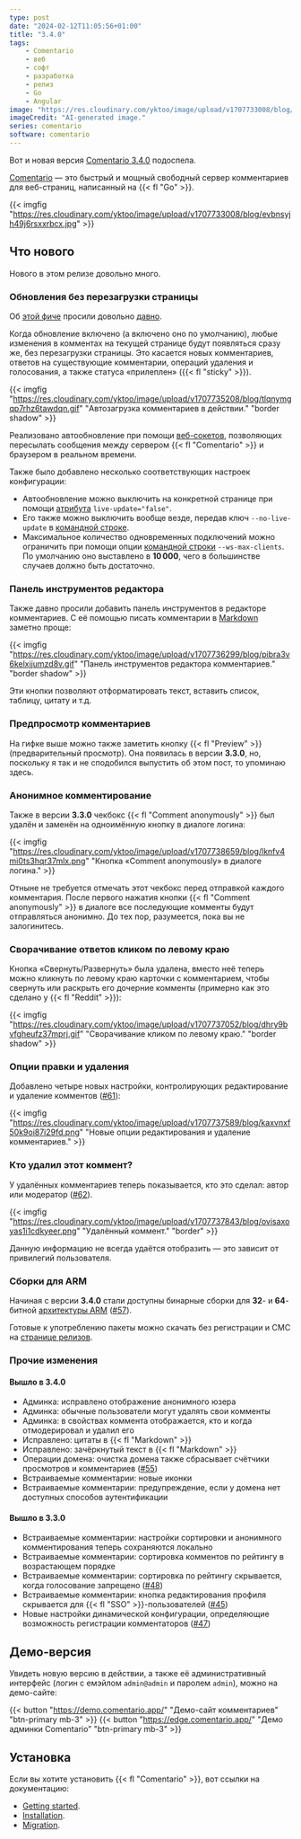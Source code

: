 ```yaml
---
type: post
date: "2024-02-12T11:05:56+01:00"
title: "3.4.0"
tags:
    - Comentario
    - веб
    - софт
    - разработка
    - релиз
    - Go
    - Angular
image: "https://res.cloudinary.com/yktoo/image/upload/v1707733008/blog/evbnsyjh49j6rsxxrbcx.jpg"
imageCredit: "AI-generated image."
series: comentario
software: comentario
---
```


Вот и новая версия [Comentario 3.4.0](https://gitlab.com/comentario/comentario/-/releases/v3.4.0) подоспела.

[Comentario](/software/comentario) — это быстрый и мощный свободный сервер комментариев для веб-страниц, написанный на {{< fl "Go" >}}.

{{< imgfig "https://res.cloudinary.com/yktoo/image/upload/v1707733008/blog/evbnsyjh49j6rsxxrbcx.jpg" >}}

## Что нового

Нового в этом релизе довольно много.

<!--more-->

### Обновления без перезагрузки страницы

Об [этой фиче](https://docs.comentario.app/en/kb/live-update/) просили довольно [давно](https://gitlab.com/comentario/comentario/-/issues/9).

Когда обновление включено (а включено оно по умолчанию), любые изменения в комментах на текущей странице будут появляться сразу же, без перезагрузки страницы. Это касается новых комментариев, ответов на существующие комментарии, операций удаления и голосования, а также статуса «прилеплен» ({{< fl "sticky" >}}).

{{< imgfig "https://res.cloudinary.com/yktoo/image/upload/v1707735208/blog/tlqnymgqp7rhz6tawdqn.gif" "Автозагрузка комментариев в действии." "border shadow" >}}

Реализовано автообновление при помощи [веб-сокетов](https://developer.mozilla.org/en-US/docs/Web/API/WebSockets_API), позволяющих пересылать сообщения между сервером {{< fl "Comentario" >}} и браузером в реальном времени.

Также было добавлено несколько соответствующих настроек конфигурации:

* Автообновление можно выключить на конкретной странице при помощи [атрибута](https://docs.comentario.app/en/configuration/embedding/comments-tag/) `live-update="false"`.
* Его также можно выключить вообще везде, передав ключ `--no-live-update` в [командной строке](https://docs.comentario.app/en/configuration/backend/static/).
* Максимальное количество одновременных подключений можно ограничить при помощи опции [командной строки](https://docs.comentario.app/en/configuration/backend/static/) `--ws-max-clients`. По умолчанию оно выставлено в **10 000**, чего в большинстве случаев должно быть достаточно.

### Панель инструментов редактора

Также давно просили добавить панель инструментов в редакторе комментариев. С её помощью писать комментарии в [Markdown](https://docs.comentario.app/en/kb/markdown/) заметно проще:

{{< imgfig "https://res.cloudinary.com/yktoo/image/upload/v1707736299/blog/pibra3v6kelxjjumzd8v.gif" "Панель инструментов редактора комментариев." "border shadow" >}}

Эти кнопки позволяют отформатировать текст, вставить список, таблицу, цитату и т.д.

### Предпросмотр комментариев

На гифке выше можно также заметить кнопку {{< fl "Preview" >}} (предварительный просмотр). Она появилась в версии **3.3.0**, но, поскольку я так и не сподобился выпустить об этом пост, то упоминаю здесь.

### Анонимное комментирование

Также в версии **3.3.0** чекбокс {{< fl "Comment anonymously" >}} был удалён и заменён на одноимённую кнопку в диалоге логина:

{{< imgfig "https://res.cloudinary.com/yktoo/image/upload/v1707738659/blog/lknfv4mi0ts3hqr37mlx.png" "Кнопка «Comment anonymously» в диалоге логина." >}}

Отныне не требуется отмечать этот чекбокс перед отправкой каждого комментария. После первого нажатия кнопки {{< fl "Comment anonymously" >}} в диалоге все последующие комменты будут отправляться анонимно. До тех пор, разумеется, пока вы не залогинитесь.

### Сворачивание ответов кликом по левому краю

Кнопка «Свернуть/Развернуть» была удалена, вместо неё теперь можно кликнуть по левому краю карточки с комментарием, чтобы свернуть или раскрыть его дочерние комменты (примерно как это сделано у {{< fl "Reddit" >}}):

{{< imgfig "https://res.cloudinary.com/yktoo/image/upload/v1707737052/blog/dhry9bvfgheufz37mprj.gif" "Сворачивание кликом по левому краю." "border shadow" >}}

### Опции правки и удаления

Добавлено четыре новых настройки, контролирующих редактирование и удаление комментов ([#61](https://gitlab.com/comentario/comentario/-/issues/61)):

{{< imgfig "https://res.cloudinary.com/yktoo/image/upload/v1707737589/blog/kaxvnxf50k9oi87i29fd.png" "Новые опции редактирования и удаление комментариев." >}}

### Кто удалил этот коммент?

У удалённых комментариев теперь показывается, кто это сделал: автор или модератор ([#62](https://gitlab.com/comentario/comentario/-/issues/62)).

{{< imgfig "https://res.cloudinary.com/yktoo/image/upload/v1707737843/blog/ovisaxoyas1i1cdkyeer.png" "Удалённый коммент." "border" >}}

Данную информацию не всегда удаётся отобразить — это зависит от привилегий пользователя.

### Сборки для ARM

Начиная с версии **3.4.0** стали доступны бинарные сборки для **32**- и **64**-битной [архитектуры ARM](https://docs.comentario.app/en/installation/requirements/) ([#57](https://gitlab.com/comentario/comentario/-/issues/57)).

Готовые к употреблению пакеты можно скачать без регистрации и СМС на [странице релизов](https://gitlab.com/comentario/comentario/-/releases).

### Прочие изменения

#### Вышло в 3.4.0

* Админка: исправлено отображение анонимного юзера
* Админка: обычные пользователи могут удалять свои комменты
* Админка: в свойствах коммента отображается, кто и когда отмодерировал и удалил его
* Исправлено: цитаты в {{< fl "Markdown" >}}
* Исправлено: зачёркнутый текст в {{< fl "Markdown" >}}
* Операции домена: очистка домена также сбрасывает счётчики просмотров и комментариев ([#55](https://gitlab.com/comentario/comentario/-/issues/55))
* Встраиваемые комментарии: новые иконки
* Встраиваемые комментарии: предупреждение, если у домена нет доступных способов аутентификации

#### Вышло в 3.3.0

* Встраиваемые комментарии: настройки сортировки и анонимного комментирования теперь сохраняются локально
* Встраиваемые комментарии: сортировка комментов по рейтингу в возрастающем порядке
* Встраиваемые комментарии: сортировка по рейтингу скрывается, когда голосование запрещено ([#48](https://gitlab.com/comentario/comentario/-/issues/48))
* Встраиваемые комментарии: кнопка редактирования профиля скрывается для {{< fl "SSO" >}}-пользователей ([#45](https://gitlab.com/comentario/comentario/-/issues/45))
* Новые настройки динамической конфигурации, определяющие возможность регистрации комментаторов ([#47](https://gitlab.com/comentario/comentario/-/issues/47))

## Демо-версия

Увидеть новую версию в действии, а также её административный интерфейс (логин с емэйлом `admin@admin` и паролем `admin`), можно на демо-сайте:

{{< button "https://demo.comentario.app/" "Демо-сайт комментариев" "btn-primary mb-3" >}}
{{< button "https://edge.comentario.app/" "Демо админки Comentario" "btn-primary mb-3" >}}

## Установка

Если вы хотите установить {{< fl "Comentario" >}}, вот ссылки на документацию:

* [Getting started](https://docs.comentario.app/en/getting-started/).
* [Installation](https://docs.comentario.app/en/installation/).
* [Migration](https://docs.comentario.app/en/installation/migration/).
